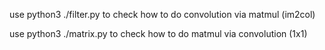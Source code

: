 use python3 ./filter.py to check how to do convolution via matmul (im2col)

use python3 ./matrix.py to check how to do matmul via convolution (1x1)